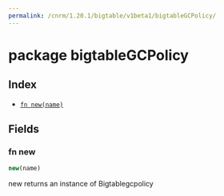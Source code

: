 ```yaml
---
permalink: /cnrm/1.20.1/bigtable/v1beta1/bigtableGCPolicy/
---
```


# package bigtableGCPolicy



## Index

* [`fn new(name)`](#fn-new)

## Fields

### fn new

```ts
new(name)
```

new returns an instance of Bigtablegcpolicy